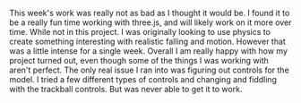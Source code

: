 This week's work was really not as bad as I thought it would be. I found it to be a really fun time working with three.js, and will likely work on it more over time. While not in this project. I was originally looking to use physics to create something interesting with realistic falling and motion. However that was a little intense for a single week. Overall I am really happy with how my project turned out, even though some of the things I was working with aren't perfect. The only real issue I ran into was figuring out controls for the model. I tried a few different types of controls and changing and fiddling with the trackball controls. But was never able to get it to work. 